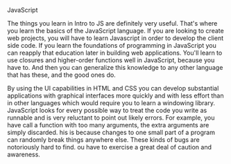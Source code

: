 JavaScript 

The things you learn in Intro to JS are definitely very useful. That's where you learn the basics of the JavaScript language. If you are looking to create web projects, you will have to learn Javascript in order to develop the client side code. If you learn the foundations of programming in JavaScript you can reapply that education later in building web applications. You'll learn to use closures and higher-order functions well in JavaScript, because you have to. And then you can generalize this knowledge to any other language that has these, and the good ones do.

By using the UI capabilities in HTML and CSS you can develop substantial applications with graphical interfaces more quickly and with less effort than in other languages which would require you to learn a windowing library. JavaScript looks for every possible way to treat the code you write as runnable and is very reluctant to point out likely errors. For example, you have call a function with too many arguments, the extra arguments are simply discarded. his is because changes to one small part of a program can randomly break things anywhere else. These kinds of bugs are notoriously hard to find. ou have to exercise a great deal of caution and awareness.

